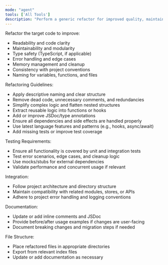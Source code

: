 ```yaml
---
mode: "agent"
tools: ['All Tools']
description: "Perform a generic refactor for improved quality, maintainability, and conventions"
---
```


Refactor the target code to improve:

- Readability and code clarity
- Maintainability and modularity
- Type safety (TypeScript, if applicable)
- Error handling and edge cases
- Memory management and cleanup
- Consistency with project conventions
- Naming for variables, functions, and files

Refactoring Guidelines:

- Apply descriptive naming and clear structure
- Remove dead code, unnecessary comments, and redundancies
- Simplify complex logic and flatten nested structures
- Extract reusable logic into functions or hooks
- Add or improve JSDoc/type annotations
- Ensure all dependencies and side effects are handled properly
- Use latest language features and patterns (e.g., hooks, async/await)
- Add missing tests or improve test coverage

Testing Requirements:

- Ensure all functionality is covered by unit and integration tests
- Test error scenarios, edge cases, and cleanup logic
- Use mocks/stubs for external dependencies
- Validate performance and concurrent usage if relevant

Integration:

- Follow project architecture and directory structure
- Maintain compatibility with related modules, stores, or APIs
- Adhere to project error handling and logging conventions

Documentation:

- Update or add inline comments and JSDoc
- Provide before/after usage examples if changes are user-facing
- Document breaking changes and migration steps if needed

File Structure:

- Place refactored files in appropriate directories
- Export from relevant index files
- Update or add documentation as necessary
